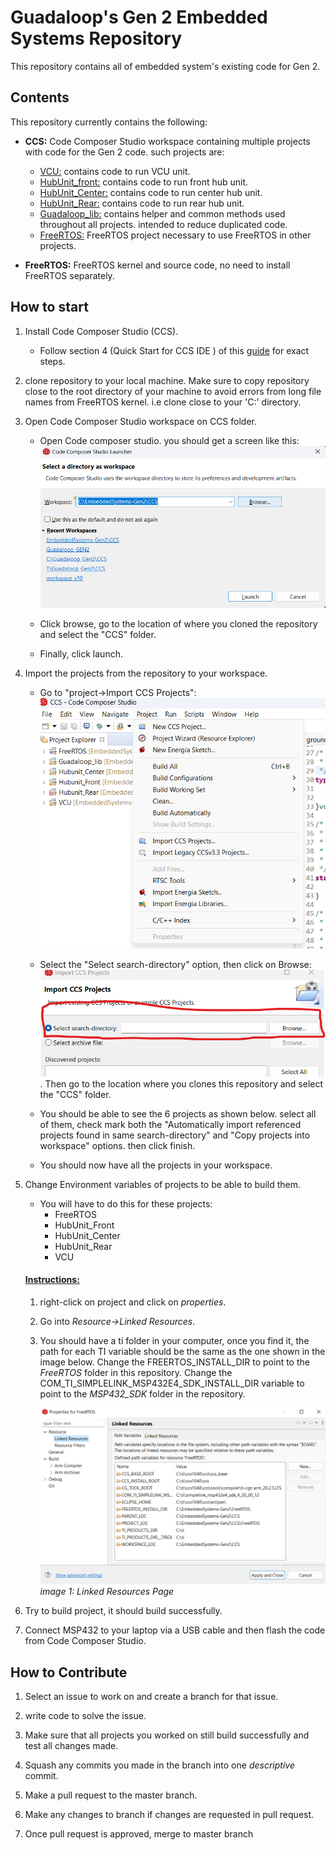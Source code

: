 # Guadaloop's Gen 2 Embedded Systems Repository
This repository contains all of embedded system's existing code for Gen 2.

## Contents
This repository currently contains the following:

- **CCS:** Code Composer Studio workspace containing multiple projects with code for the Gen 2 code. such projects are:
    - <ins>VCU:</ins> contains code to run VCU unit.
    - <ins>HubUnit_front:</ins> contains code to run front hub unit.
    - <ins>HubUnit_Center:</ins> contains code to run center hub unit.
    - <ins>HubUnit_Rear:</ins> contains code to run rear hub unit.
    - <ins>Guadaloop_lib:</ins> contains helper and common methods used throughout all projects. intended to reduce duplicated code.
    - <ins>FreeRTOS:</ins> FreeRTOS project necessary to use FreeRTOS in other projects. 

- **FreeRTOS:** FreeRTOS kernel and source code, no need to install FreeRTOS separately. 

## How to start

1. Install Code Composer Studio (CCS).
    * Follow section 4 (Quick Start for CCS IDE ) of this [guide](https://github.com/UT-Guadaloop/EmbeddedSystems-Gen2/blob/groundstation-changes/Resources/MSP432SDK_Guide.pdf) for exact steps. 

2. clone repository to your local machine. Make sure to copy repository close to the root directory of your machine to avoid errors from long file names from FreeRTOS kernel. i.e clone close to your 'C:\' directory.


3. Open Code Composer Studio workspace on CCS folder.
    * Open Code composer studio. you should get a screen like this: ![CCS_1](/Resources/CCS_1.png)
    
    * Click browse, go to the location of where you cloned the repository and select the "CCS" folder.

    * Finally, click launch.

4. Import the projects from the repository to your workspace.
    * Go to "project->Import CCS Projects": ![CCS_import_projects](/Resources/CCS_import_projects.png)

    * Select the "Select search-directory" option, then click on Browse: ![CCS_search_dir](/Resources/CCS_search_dir.png). Then go to the location where you clones this repository and select the "CCS" folder.

    * You should be able to see the 6 projects as shown below. select all of them, check mark both the "Automatically import referenced projects found in same search-directory" and "Copy projects into workspace" options. then click finish.

    * You should now have all the projects in your workspace.


5. Change Environment variables of projects to be able to build them.

    * You will have to do this for these projects:
        - FreeRTOS
        - HubUnit_Front
        - HubUnit_Center
        - HubUnit_Rear
        - VCU

    #### <ins>Instructions:</ins>
 
    1. right-click on project and click on *properties*.
    2. Go into *Resource->Linked Resources*. 
    3. You should have a ti folder in your computer, once you find it, the path for each TI variable should be the same as the one shown in the image below. Change the FREERTOS_INSTALL_DIR to point to the *FreeRTOS* folder in this repository. Change the COM_TI_SIMPLELINK_MSP432E4_SDK_INSTALL_DIR variable to point to the *MSP432_SDK* folder in the repository.

        ![linked resources page](/Resources/linked_resources.png "linked resources page")
        *image 1: Linked Resources Page*


6. Try to build project, it should build successfully.
7. Connect MSP432 to your laptop via a USB cable and then flash the code from Code Composer Studio.

## How to Contribute

1. Select an issue to work on and create a branch for that issue.

2. write code to solve the issue.

3. Make sure that all projects you worked on still build successfully and test all changes made.

4. Squash any commits you made in the branch into one *descriptive* commit.

5. Make a pull request to the master branch.

6. Make any changes to branch if changes are requested in pull request.

7. Once pull request is approved, merge to master branch


